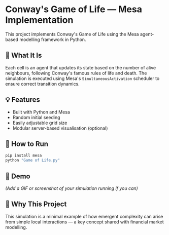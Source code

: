 # Conway's Game of Life — Mesa Implementation

This project implements Conway's Game of Life using the Mesa agent-based modelling framework in Python.

## 🔬 What It Is
Each cell is an agent that updates its state based on the number of alive neighbours, following Conway's famous rules of life and death. The simulation is executed using Mesa's `SimultaneousActivation` scheduler to ensure correct transition dynamics.

## 💡 Features
- Built with Python and Mesa
- Random initial seeding
- Easily adjustable grid size
- Modular server-based visualisation (optional)

## 🚀 How to Run
```bash
pip install mesa
python "Game of Life.py"
```

## 📸 Demo
*(Add a GIF or screenshot of your simulation running if you can)*

## 🧠 Why This Project
This simulation is a minimal example of how emergent complexity can arise from simple local interactions — a key concept shared with financial market modelling.
